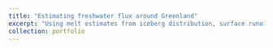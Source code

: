 ```yaml
---
title: "Estimating freshwater flux around Greenland"
excerpt: "Using melt estimates from iceberg distribution, surface runoff, and terrestrial runoff we estimate the freshwater flux around Greenland Ice Sheet.<br/><img src='https://github.com/glacierSid/imgs/blob/main/iceberg_melt_52_3500_v1.gif?raw=true'>"
collection: portfolio
---
```



